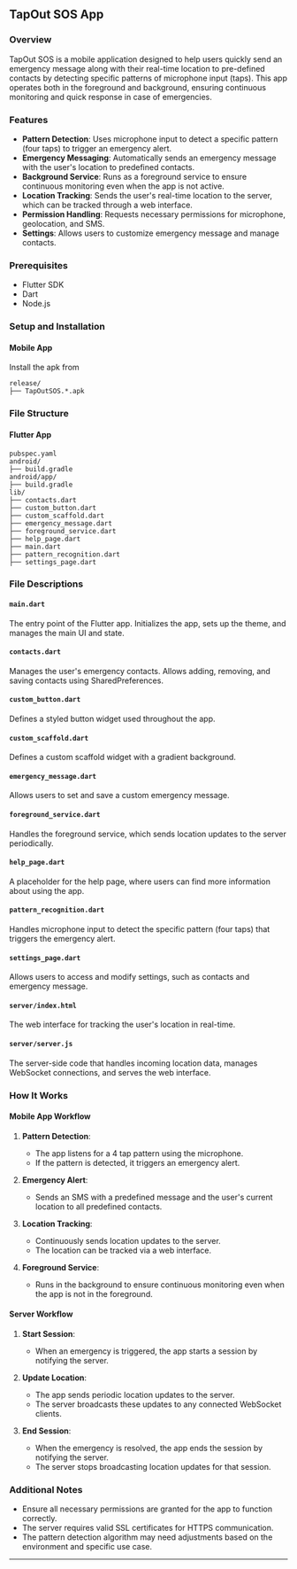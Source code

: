 ## TapOut SOS App

### Overview
TapOut SOS is a mobile application designed to help users quickly send an emergency message along with their real-time 
location to pre-defined contacts by detecting specific patterns of microphone input (taps). This app operates both 
in the foreground and background, ensuring continuous monitoring and quick response in case of emergencies.

### Features
- **Pattern Detection**: Uses microphone input to detect a specific pattern (four taps) to trigger an emergency alert.
- **Emergency Messaging**: Automatically sends an emergency message with the user's location to predefined contacts.
- **Background Service**: Runs as a foreground service to ensure continuous monitoring even when the app is not active.
- **Location Tracking**: Sends the user's real-time location to the server, which can be tracked through a web interface.
- **Permission Handling**: Requests necessary permissions for microphone, geolocation, and SMS.
- **Settings**: Allows users to customize emergency message and manage contacts.

### Prerequisites
- Flutter SDK
- Dart
- Node.js

### Setup and Installation

#### Mobile App
Install the apk from
```
release/
├── TapOutSOS.*.apk
```
### File Structure

#### Flutter App
```
pubspec.yaml
android/
├── build.gradle
android/app/
├── build.gradle
lib/
├── contacts.dart
├── custom_button.dart
├── custom_scaffold.dart
├── emergency_message.dart
├── foreground_service.dart
├── help_page.dart
├── main.dart
├── pattern_recognition.dart
├── settings_page.dart

```


### File Descriptions

#### `main.dart`
The entry point of the Flutter app. Initializes the app, sets up the theme, and manages the main UI and state.

#### `contacts.dart`
Manages the user's emergency contacts. Allows adding, removing, and saving contacts using SharedPreferences.

#### `custom_button.dart`
Defines a styled button widget used throughout the app.

#### `custom_scaffold.dart`
Defines a custom scaffold widget with a gradient background.

#### `emergency_message.dart`
Allows users to set and save a custom emergency message.

#### `foreground_service.dart`
Handles the foreground service, which sends location updates to the server periodically.

#### `help_page.dart`
A placeholder for the help page, where users can find more information about using the app.

#### `pattern_recognition.dart`
Handles microphone input to detect the specific pattern (four taps) that triggers the emergency alert.

#### `settings_page.dart`
Allows users to access and modify settings, such as contacts and emergency message.

#### `server/index.html`
The web interface for tracking the user's location in real-time.

#### `server/server.js`
The server-side code that handles incoming location data, manages WebSocket connections, and serves the web interface.

### How It Works

#### Mobile App Workflow
1. **Pattern Detection**:
    - The app listens for a 4 tap pattern using the microphone.
    - If the pattern is detected, it triggers an emergency alert.

2. **Emergency Alert**:
    - Sends an SMS with a predefined message and the user's current location to all predefined contacts.

3. **Location Tracking**:
    - Continuously sends location updates to the server.
    - The location can be tracked via a web interface.

4. **Foreground Service**:
    - Runs in the background to ensure continuous monitoring even when the app is not in the foreground.

#### Server Workflow
1. **Start Session**:
    - When an emergency is triggered, the app starts a session by notifying the server.

2. **Update Location**:
    - The app sends periodic location updates to the server.
    - The server broadcasts these updates to any connected WebSocket clients.

3. **End Session**:
    - When the emergency is resolved, the app ends the session by notifying the server.
    - The server stops broadcasting location updates for that session.



### Additional Notes
- Ensure all necessary permissions are granted for the app to function correctly.
- The server requires valid SSL certificates for HTTPS communication.
- The pattern detection algorithm may need adjustments based on the environment and specific use case.

---
